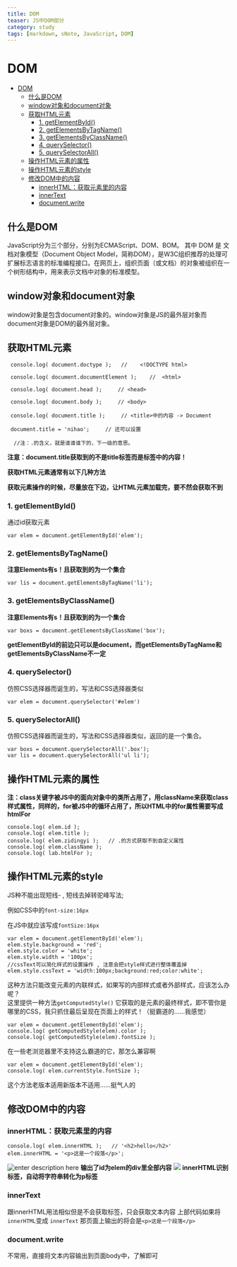 ```yaml
---
title: DOM
teaser: JS中DOM部分
category: study
tags: [markdown, sNote, JavaScript, DOM]
---
```

# DOM

* [DOM](#dom)
	* [什么是DOM](#什么是dom)
	* [window对象和document对象](#window对象和document对象)
	* [获取HTML元素](#获取html元素)
		* [1. getElementById()](#1-getelementbyid)
		* [2. getElementsByTagName()](#2-getelementsbytagname)
		* [3. getElementsByClassName()](#3-getelementsbyclassname)
		* [4. querySelector()](#4-queryselector)
		* [5. querySelectorAll()](#5-queryselectorall)
	* [操作HTML元素的属性](#操作html元素的属性)
	* [操作HTML元素的style](#操作html元素的style)
	* [修改DOM中的内容](#修改dom中的内容)
		* [innerHTML：获取元素里的内容](#innerhtml获取元素里的内容)
		* [innerText](#innertext)
		* [document.write](#documentwrite)

## 什么是DOM
JavaScript分为三个部分，分别为ECMAScript、DOM、BOM。
其中	DOM 是 文档对象模型（Document Object Model，简称DOM），是W3C组织推荐的处理可扩展标志语言的标准编程接口。在网页上，组织页面（或文档）的对象被组织在一个树形结构中，用来表示文档中对象的标准模型。

## window对象和document对象
window对象是包含document对象的。window对象是JS的最外层对象而document对象是DOM的最外层对象。

## 获取HTML元素

```
 console.log( document.doctype );   //    <!DOCTYPE html>
    
 console.log( document.documentElement );    //  <html>

 console.log( document.head );     // <head>

 console.log( document.body );     // <body>

 console.log( document.title );     // <title>中的内容 -> Document

 document.title = 'nihao';     // 还可以设置

  //注：.的含义，就是谁谁谁下的，下一级的意思。

```

**注意：document.title获取到的不是title标签而是标签中的内容！**  

**获取HTML元素通常有以下几种方法**

**获取元素操作的时候，尽量放在下边，让HTML元素加载完，要不然会获取不到**

### 1. getElementById()
通过id获取元素

```
var elem = document.getElementById('elem'); 
```

### 2. getElementsByTagName()

**注意Elements有s！且获取到的为一个集合**

```
var lis = document.getElementsByTagName('li');
```

### 3. getElementsByClassName()

**注意Elements有s！且获取到的为一个集合**

```
var boxs = document.getElementsByClassName('box');  
```

**getElementById的前边只可以是document，而getElementsByTagName和getElementsByClassName不一定**

### 4. querySelector()
仿照CSS选择器而诞生的，写法和CSS选择器类似

```
var elem = document.querySelector('#elem')
```

### 5. querySelectorAll()
仿照CSS选择器而诞生的，写法和CSS选择器类似，返回的是一个集合。

```
var boxs = document.querySelectorAll('.box'); 
var lis = document.querySelectorAll('ul li');  
```

## 操作HTML元素的属性

**注：class关键字被JS中的面向对象中的类所占用了，用className来获取class样式属性，同样的，for被JS中的循环占用了，所以HTML中的for属性需要写成htmlFor**

```
console.log( elem.id );
console.log( elem.title );
console.log( elem.zidingyi );   // .的方式获取不到自定义属性
console.log( elem.className ); 
console.log( lab.htmlFor );
```

## 操作HTML元素的style
JS种不能出现短线- , 短线去掉转驼峰写法;

例如CSS中的```font-size:16px```

在JS中就应该写成```fontSize:16px```

```
var elem = document.getElementById('elem');     
elem.style.background = 'red';
elem.style.color = 'white';
elem.style.width = '100px'; 
//cssText可以简化样式的设置操作 , 注意会把style样式进行整体覆盖掉
elem.style.cssText = 'width:100px;background:red;color:white';
```
这种方法只能改变元素的内联样式，如果写的内部样式或者外部样式，应该怎么办呢？  
这里提供一种方法```getComputedStyle()```  它获取的是元素的最终样式，即不管你是哪里的CSS，我只抓住最后呈现在页面上的样式！（挺霸道的……我感觉）

```
var elem = document.getElementById('elem');
console.log( getComputedStyle(elem).color );
console.log( getComputedStyle(elem).fontSize );
```

在一些老浏览器里不支持这么霸道的它，那怎么兼容啊

```
var elem = document.getElementById('elem');
console.log( elem.currentStyle.fontSize );
```

这个方法老版本适用新版本不适用……挺气人的

## 修改DOM中的内容

### innerHTML：获取元素里的内容

```
console.log( elem.innerHTML );   // '<h2>hello</h2>'
elem.innerHTML = '<p>这是一个段落</p>'; 
```

![enter description here](/images/inner控制台_1.png)
**输出了id为elem的div里全部内容**
![](D:\GitHub\moewang0321.github.io\images\inner页面变化.png)
**innerHTML识别标签，自动将字符串转化为p标签**

### innerText
跟innerHTML用法相似但是不会获取标签，只会获取文本内容
上部代码如果将```innerHTML```变成 ```innerText``` 那页面上输出的将会是```<p>这是一个段落</p>```

### document.write
不常用，直接将文本内容输出到页面body中，了解即可
